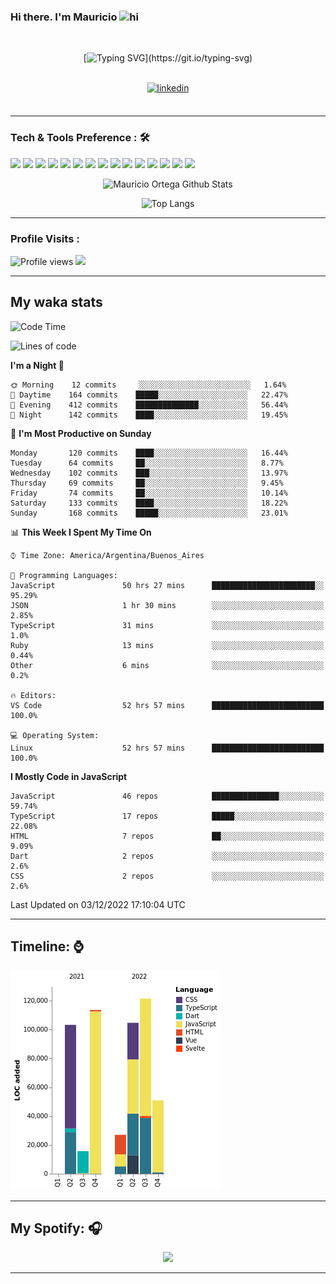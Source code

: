 ### Hi there. I'm Mauricio <img src="https://user-images.githubusercontent.com/1303154/88677602-1635ba80-d120-11ea-84d8-d263ba5fc3c0.gif" width="28px" alt="hi">
<br /> 

<div align="center">
  
[![Typing SVG](https://readme-typing-svg.herokuapp.com?size=25&duration=7000&center=true&vCenter=true&width=650&height=40&lines=WELCOME!;My+name+is+Mauricio+Ortega...;I+am+a+Front-End+Developer...;I+hope+you+find+what+you+are+looking+for...;You+have+my+contact+information...;MAY+THE+FORCE+BE+WITH+YOU...)](https://git.io/typing-svg)

</div>
  
<br />

<div align="center">
  
<a href="https://www.linkedin.com/in/mauriciortega/" target="_blank">
<img src=https://img.shields.io/badge/linkedin-%231E77B5.svg?&style=for-the-badge&logo=linkedin&logoColor=white alt=linkedin style="margin-bottom: 5px;" />
</a>
  
</div>

<br />



<!--
**Nekzus/Nekzus** is a ✨ _special_ ✨ repository because its `README.md` (this file) appears on your GitHub profile.

Here are some ideas to get you started:

- 🔭 I’m currently working on ...
- 🌱 I’m currently learning ...
- 👯 I’m looking to collaborate on ...
- 🤔 I’m looking for help with ...
- 💬 Ask me about ...
- 📫 How to reach me: ...
- 😄 Pronouns: ...
- ⚡ Fun fact: ...
-->

---

### Tech & Tools Preference : 🛠

<img src = "https://img.shields.io/badge/-HTML5-E34F26?style=flat&logo=html5&logoColor=white"> <img src = "https://img.shields.io/badge/-CSS3-1572B6?style=flat&logo=css3&logoColor=white">
<img src="https://img.shields.io/badge/-Sass-cc6699?style=flat&logo=sass&logoColor=ffffff">
<img src="https://img.shields.io/badge/-Bootstrap-563D7C?style=flat&logo=bootstrap&logoColor=white">
<img src="https://img.shields.io/badge/-JavaScript-eed718?style=flat&logo=javascript&logoColor=ffffff">
<img src="https://img.shields.io/badge/-React-000000?style=flat&logo=react&logoColor=00c8ff">
<img src="https://img.shields.io/badge/-Next-000000?style=flat&logo=nextdotjs&logoColor=white">
<img src="http://img.shields.io/badge/-Vue-black?style=flat&logo=vuedotjs&logoColor=4FC08D">
<img src="http://img.shields.io/badge/-Flutter-black?style=flat&logo=flutter&logoColor=02569B">
<img src="https://img.shields.io/badge/-Node.js-3C873A?style=flat&logo=Node.js&logoColor=white">
<img src="http://img.shields.io/badge/-Git-F1502F?style=flat&logo=git&logoColor=FFFFFF">
<img src="http://img.shields.io/badge/-Github-000000?style=flat&logo=github&logoColor=FFFFFF">
<img src="https://img.shields.io/badge/-Firebase-FFA611?style=flat&logo=firebase&logoColor=FFFFFF">
<img src="http://img.shields.io/badge/-Vercel-black?style=flat&logo=vercel&logoColor=white">
<img src="http://img.shields.io/badge/-VS%20Code-007ACC?style=flat&logo=visual%20studio%20code&logoColor=white">


<div align="center">
  
![Mauricio Ortega Github Stats](https://github-readme-stats.vercel.app/api?username=Nekzus&show_icons=true&title_color=fff&icon_color=79ff97&text_color=9f9f9f&bg_color=151515)

![Top Langs](https://github-readme-stats.vercel.app/api/top-langs/?username=Nekzus&hide=css,html,less&layout=compact&title_color=fff&icon_color=79ff97&text_color=9f9f9f&bg_color=151515)

</div>
  
---

### Profile Visits :
  
![Profile views](https://gpvc.arturio.dev/Nekzus)  <img src="https://img.shields.io/github/followers/Nekzus?label=Follow" style=" float:left, margin-right:10px" />

---


## My waka stats
<!--START_SECTION:waka-->
![Code Time](http://img.shields.io/badge/Code%20Time-1%2C532%20hrs%2013%20mins-blue)

![Lines of code](https://img.shields.io/badge/From%20Hello%20World%20I%27ve%20Written-517%20Thousand%20lines%20of%20code-blue)

**I'm a Night 🦉** 

```text
🌞 Morning    12 commits     ░░░░░░░░░░░░░░░░░░░░░░░░░   1.64% 
🌆 Daytime    164 commits    █████░░░░░░░░░░░░░░░░░░░░   22.47% 
🌃 Evening    412 commits    ██████████████░░░░░░░░░░░   56.44% 
🌙 Night      142 commits    ████░░░░░░░░░░░░░░░░░░░░░   19.45%

```
📅 **I'm Most Productive on Sunday** 

```text
Monday       120 commits    ████░░░░░░░░░░░░░░░░░░░░░   16.44% 
Tuesday      64 commits     ██░░░░░░░░░░░░░░░░░░░░░░░   8.77% 
Wednesday    102 commits    ███░░░░░░░░░░░░░░░░░░░░░░   13.97% 
Thursday     69 commits     ██░░░░░░░░░░░░░░░░░░░░░░░   9.45% 
Friday       74 commits     ██░░░░░░░░░░░░░░░░░░░░░░░   10.14% 
Saturday     133 commits    ████░░░░░░░░░░░░░░░░░░░░░   18.22% 
Sunday       168 commits    █████░░░░░░░░░░░░░░░░░░░░   23.01%

```


📊 **This Week I Spent My Time On** 

```text
⌚︎ Time Zone: America/Argentina/Buenos_Aires

💬 Programming Languages: 
JavaScript               50 hrs 27 mins      ███████████████████████░░   95.29% 
JSON                     1 hr 30 mins        ░░░░░░░░░░░░░░░░░░░░░░░░░   2.85% 
TypeScript               31 mins             ░░░░░░░░░░░░░░░░░░░░░░░░░   1.0% 
Ruby                     13 mins             ░░░░░░░░░░░░░░░░░░░░░░░░░   0.44% 
Other                    6 mins              ░░░░░░░░░░░░░░░░░░░░░░░░░   0.2%

🔥 Editors: 
VS Code                  52 hrs 57 mins      █████████████████████████   100.0%

💻 Operating System: 
Linux                    52 hrs 57 mins      █████████████████████████   100.0%

```

**I Mostly Code in JavaScript** 

```text
JavaScript               46 repos            ███████████████░░░░░░░░░░   59.74% 
TypeScript               17 repos            █████░░░░░░░░░░░░░░░░░░░░   22.08% 
HTML                     7 repos             ██░░░░░░░░░░░░░░░░░░░░░░░   9.09% 
Dart                     2 repos             ░░░░░░░░░░░░░░░░░░░░░░░░░   2.6% 
CSS                      2 repos             ░░░░░░░░░░░░░░░░░░░░░░░░░   2.6%

```



 Last Updated on 03/12/2022 17:10:04 UTC
<!--END_SECTION:waka-->
---

## Timeline: ⌚

![Chart not found](https://raw.githubusercontent.com/Nekzus/Nekzus/master/charts/bar_graph.png)

---
## My Spotify: 🎧

<div align="center"><img src="https://spotify-github-profile.vercel.app/api/view?uid=11169970531&cover_image=true&theme=default" /></div>

---
